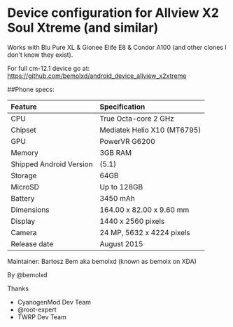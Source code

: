 # Device configuration for Allview X2 Soul Xtreme (and similar)

Works with Blu Pure XL & Gionee Elife E8 & Condor A100 (and other clones I don't know they exist).

For full cm-12.1 device go at: https://github.com/bemolxd/android_device_allview_x2xtreme

##Phone specs:

|Feature                  |Specification              |
|:------------------------|:--------------------------|
|CPU                      |True Octa-core 2 GHz       |
|Chipset                  |Mediatek Helio X10 (MT6795)|
|GPU                      |PowerVR G6200              |
|Memory                   |3GB RAM                    |
|Shipped Android Version  |(5.1)                      |
|Storage                  |64GB                       |
|MicroSD                  |Up to 128GB                |
|Battery                  |3450 mAh                   |
|Dimensions               |164.00 x 82.00 x 9.60 mm   |
|Display                  |1440 x 2560 pixels         |
|Camera                   |24 MP, 5632 x 4224 pixels  |
|Release date             |August 2015                |

Maintainer: Bartosz Bem aka bemolxd (known as bemolx on XDA)

By @bemolxd

Thanks
* CyanogenMod Dev Team
* @root-expert
* TWRP Dev Team
